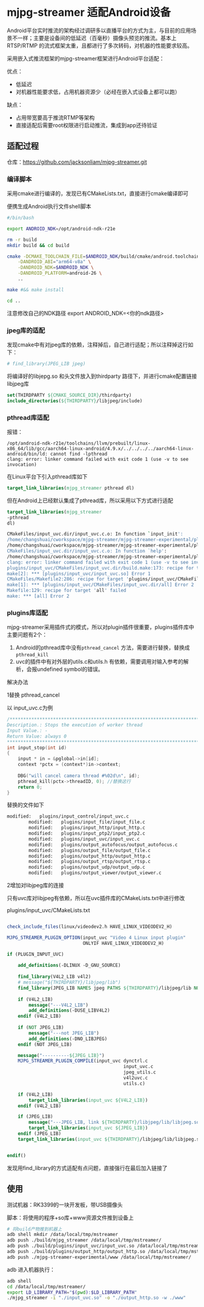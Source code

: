 # mjpg-streamer 适配Android设备

Android平台实时推流的架构经过调研多以直播平台的方式为主，与目前的应用场景不一样；主要是设备间的低延迟（百毫秒）摄像头预览的推流。基本上RTSP/RTMP 的流式框架太重，且都进行了多次转码，对机器的性能要求较高。



采用嵌入式推流框架的mjpg-streamer框架进行Android平台适配：

优点：

- 低延迟
- 对机器性能要求低，占用机器资源少（必经在嵌入式设备上都可以跑）



缺点：

- 占用带宽要高于推流RTMP等架构
- 直接适配后需要root权限进行启动推流，集成到app还待验证



## 适配过程

仓库：https://github.com/jacksonliam/mjpg-streamer.git

### 编译脚本

采用cmake进行编译的，发现已有CMakeLists.txt，直接进行cmake编译即可

便携生成Android执行文件shell脚本

```bash
#/bin/bash

export ANDROID_NDK=/opt/android-ndk-r21e

rm -r build
mkdir build && cd build 

cmake -DCMAKE_TOOLCHAIN_FILE=$ANDROID_NDK/build/cmake/android.toolchain.cmake \
    -DANDROID_ABI="arm64-v8a" \
    -DANDROID_NDK=$ANDROID_NDK \
    -DANDROID_PLATFORM=android-26 \
    ..

make #&& make install

cd ..
```

注意修改自己的NDK路径 export ANDROID_NDK=<你的ndk路径>



### jpeg库的适配

发现cmake中有对jpeg库的依赖，注释掉后，自己进行适配；所以注释掉这行如下：

```cmake
# find_library(JPEG_LIB jpeg)
```

将编译好的libjepg.so 和头文件放入到thirdparty 路径下，并进行cmake配置链接libjpeg库

```cmake
set(THIRDPARTY ${CMAKE_SOURCE_DIR}/thirdparty)
include_directories(${THIRDPARTY}/libjpeg/include)
```



### pthread库适配

报错：

```
/opt/android-ndk-r21e/toolchains/llvm/prebuilt/linux-x86_64/lib/gcc/aarch64-linux-android/4.9.x/../../../../aarch64-linux-android/bin/ld: cannot find -lpthread
clang: error: linker command failed with exit code 1 (use -v to see invocation)
```

在Linux平台下引入pthread库如下

```cmake
target_link_libraries(mjpg_streamer pthread dl)
```

但在Android上已经默认集成了pthread库，所以采用以下方式进行适配

```cmake
target_link_libraries(mjpg_streamer 
-pthread 
dl)
```



```bash
CMakeFiles/input_uvc.dir/input_uvc.c.o: In function `input_init':
/home/changshuai/cworkspace/mjpg-streamer/mjpg-streamer-experimental/plugins/input_uvc/input_uvc.c:254: undefined reference to `parse_resolution_opt'
/home/changshuai/cworkspace/mjpg-streamer/mjpg-streamer-experimental/plugins/input_uvc/input_uvc.c:(.text.input_init+0x8e4): undefined reference to `resolutions_help'
CMakeFiles/input_uvc.dir/input_uvc.c.o: In function `help':
/home/changshuai/cworkspace/mjpg-streamer/mjpg-streamer-experimental/plugins/input_uvc/input_uvc.c:531: undefined reference to `resolutions_help'
clang: error: linker command failed with exit code 1 (use -v to see invocation)
plugins/input_uvc/CMakeFiles/input_uvc.dir/build.make:173: recipe for target 'plugins/input_uvc/input_uvc.so' failed
make[2]: *** [plugins/input_uvc/input_uvc.so] Error 1
CMakeFiles/Makefile2:286: recipe for target 'plugins/input_uvc/CMakeFiles/input_uvc.dir/all' failed
make[1]: *** [plugins/input_uvc/CMakeFiles/input_uvc.dir/all] Error 2
Makefile:129: recipe for target 'all' failed
make: *** [all] Error 2
```



### plugins库适配

mjpg-streamer采用插件式的模式，所以对plugin插件很重要，plugins插件库中主要问题有2个：

1. Android的pthread库中没有`pthread_cancel` 方法，需要进行替换，替换成 `pthread_kill`
2. uvc的插件中有对外层的utils.c和utils.h 有依赖，需要调用对输入参考的解析，会报undefined symbol的错误。



解决办法

1替换 pthread_cancel

以 input_uvc.c为例

```c
/******************************************************************************
Description.: Stops the execution of worker thread
Input Value.: -
Return Value: always 0
******************************************************************************/
int input_stop(int id)
{
    input * in = &pglobal->in[id];
    context *pctx = (context*)in->context;
    
    DBG("will cancel camera thread #%02d\n", id);
    pthread_kill(pctx->threadID, 0); //替换这行
    return 0; 
}
```



替换的文件如下

```bash
modified:   plugins/input_control/input_uvc.c
        modified:   plugins/input_file/input_file.c
        modified:   plugins/input_http/input_http.c
        modified:   plugins/input_ptp2/input_ptp2.c
        modified:   plugins/input_uvc/input_uvc.c
        modified:   plugins/output_autofocus/output_autofocus.c
        modified:   plugins/output_file/output_file.c
        modified:   plugins/output_http/output_http.c
        modified:   plugins/output_rtsp/output_rtsp.c
        modified:   plugins/output_udp/output_udp.c
        modified:   plugins/output_viewer/output_viewer.c
```



2增加对libjpeg库的连接

只有uvc库对libjpeg有依赖，所以在uvc插件库的CMakeLists.txt中进行修改

plugins/input_uvc/CMakeLists.txt

```cmake

check_include_files(linux/videodev2.h HAVE_LINUX_VIDEODEV2_H)

MJPG_STREAMER_PLUGIN_OPTION(input_uvc "Video 4 Linux input plugin"
                            ONLYIF HAVE_LINUX_VIDEODEV2_H)

if (PLUGIN_INPUT_UVC)
    
    add_definitions(-DLINUX -D_GNU_SOURCE)
    
    find_library(V4L2_LIB v4l2)
    # message("${THIRDPARTY}/libjpeg/lib")
    find_library(JPEG_LIB NAMES jpeg PATHS ${THIRDPARTY}/libjpeg/lib NO_DEFAULT_PATH)
    
    if (V4L2_LIB)
        message("---V4L2_LIB")
        add_definitions(-DUSE_LIBV4L2)
    endif (V4L2_LIB)
    
    if (NOT JPEG_LIB)
        message("---not JPEG_LIB")
        add_definitions(-DNO_LIBJPEG)
    endif (NOT JPEG_LIB)

    message("----------${JPEG_LIB}")
    MJPG_STREAMER_PLUGIN_COMPILE(input_uvc dynctrl.c
                                           input_uvc.c
                                           jpeg_utils.c
                                           v4l2uvc.c
                                           utils.c)

    if (V4L2_LIB)
        target_link_libraries(input_uvc ${V4L2_LIB})
    endif (V4L2_LIB)

    if (JPEG_LIB)
        message("---JPEG_LIB, link ${THIRDPARTY}/libjpeg/lib/libjpeg.so")
        target_link_libraries(input_uvc ${JPEG_LIB})
    endif (JPEG_LIB)
    target_link_libraries(input_uvc ${THIRDPARTY}/libjpeg/lib/libjpeg.so) # 这行是关键


endif()

```

发现用find_library的方式适配有点问题，直接强行在最后加入链接了



## 使用

测试机器：RK3399的一块开发板，带USB摄像头

脚本：将使用的程序+so库+www资源文件推到设备上

```bash
# 将build产物推到机器上
adb shell mkdir /data/local/tmp/mstreamer
adb push ./build/mjpg_streamer /data/local/tmp/mstreamer/
adb push ./build/plugins/input_uvc/input_uvc.so /data/local/tmp/mstreamer/
adb push ./build/plugins/output_http/output_http.so /data/local/tmp/mstreamer/
adb push ./mjpg-streamer-experimental/www /data/local/tmp/mstreamer/
```



adb 进入机器执行：

```bash
adb shell
cd /data/local/tmp/mstreamer/
export LD_LIBRARY_PATH="$(pwd):$LD_LIBRARY_PATH"
./mjpg_streamer -i "./input_uvc.so" -o "./output_http.so -w ./www"
```

